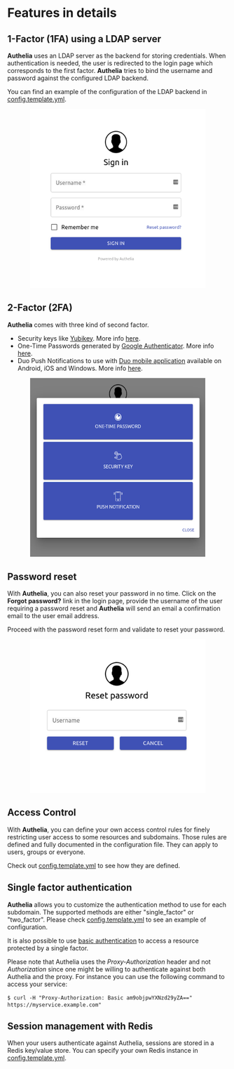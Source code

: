 # Features in details

## 1-Factor (1FA) using a LDAP server

**Authelia** uses an LDAP server as the backend for storing credentials.
When authentication is needed, the user is redirected to the login page which
corresponds to the first factor. **Authelia** tries to bind the username and
password against the configured LDAP backend.

You can find an example of the configuration of the LDAP backend in
[config.template.yml].

<p align="center">
  <img src="../docs/images/1FA.png" width="400">
</p>


## 2-Factor (2FA)

**Authelia** comes with three kind of second factor.

* Security keys like [Yubikey]. More info [here](./2factor/security-key.md).
* One-Time Passwords generated by [Google Authenticator]. More info [here](./2factor/time-based-one-time-password.md).
* Duo Push Notifications to use with [Duo mobile application](https://play.google.com/store/apps/details?id=com.duosecurity.duomobile&hl=en) available on Android, iOS and Windows. More info [here](./2factor/duo-push-notifications.md).

<p align="center">
  <img src="../docs/images/2FA-METHODS.png" width="400">
</p>

## Password reset

With **Authelia**, you can also reset your password in no time. Click on the 
**Forgot password?** link in the login page, provide the username of the user
requiring a password reset and **Authelia** will send an email a confirmation
email to the user email address.

Proceed with the password reset form and validate to reset your password.

<p align="center">
  <img src="../docs/images/RESET-PASSWORD-STEP1.png" width="400">
</p>

## Access Control

With **Authelia**, you can define your own access control rules for finely
restricting user access to some resources and subdomains. Those rules are
defined and fully documented in the configuration file. They can apply to
users, groups or everyone.

Check out [config.template.yml] to see how they are defined.

## Single factor authentication

**Authelia** allows you to customize the authentication method to use for each 
subdomain. The supported methods are either "single_factor" or "two_factor". 
Please check [config.template.yml] to see an example of configuration.

It is also possible to use [basic authentication] to access a resource 
protected by a single factor.

Please note that Authelia uses the *Proxy-Authorization* header and not
*Authorization* since one might be willing to authenticate against both
Authelia and the proxy. For instance you can use the following command to
access your service:

    $ curl -H "Proxy-Authorization: Basic am9objpwYXNzd29yZA==" https://myservice.example.com"

## Session management with Redis

When your users authenticate against Authelia, sessions are stored in a
Redis key/value store. You can specify your own Redis instance in
[config.template.yml].

[basic authentication]: https://en.wikipedia.org/wiki/Basic_access_authentication
[config.template.yml]: https://github.com/clems4ever/authelia/blob/master/config.template.yml
[Yubikey]: https://www.yubico.com/products/yubikey-hardware/yubikey4/
[Google Authenticator]: https://play.google.com/store/apps/details?id=com.google.android.apps.authenticator2&hl=en